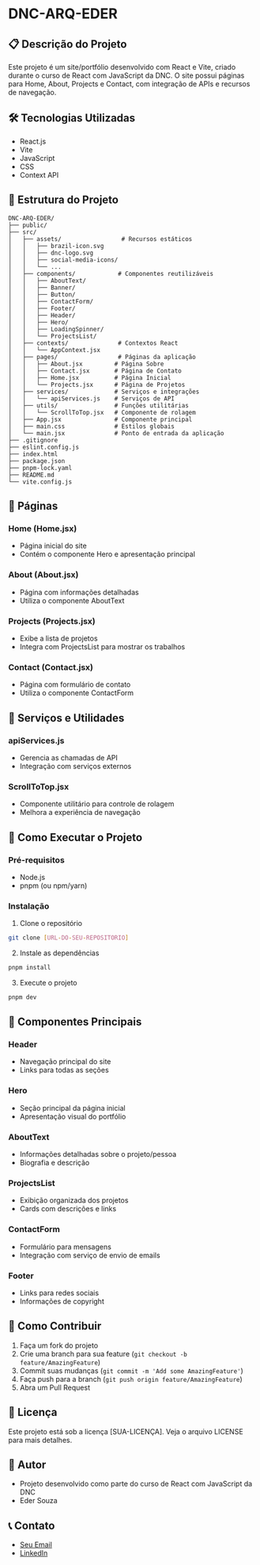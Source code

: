 # DNC-ARQ-EDER

## 📋 Descrição do Projeto
Este projeto é um site/portfólio desenvolvido com React e Vite, criado durante o curso de React com JavaScript da DNC. O site possui páginas para Home, About, Projects e Contact, com integração de APIs e recursos de navegação.

## 🛠️ Tecnologias Utilizadas
- React.js
- Vite
- JavaScript
- CSS
- Context API

## 📁 Estrutura do Projeto
```
DNC-ARQ-EDER/
├── public/
├── src/
│   ├── assets/                 # Recursos estáticos
│   │   ├── brazil-icon.svg
│   │   ├── dnc-logo.svg
│   │   ├── social-media-icons/
│   │   └── ...
│   ├── components/            # Componentes reutilizáveis
│   │   ├── AboutText/
│   │   ├── Banner/
│   │   ├── Button/
│   │   ├── ContactForm/
│   │   ├── Footer/
│   │   ├── Header/
│   │   ├── Hero/
│   │   ├── LoadingSpinner/
│   │   └── ProjectsList/
│   ├── contexts/              # Contextos React
│   │   └── AppContext.jsx
│   ├── pages/                 # Páginas da aplicação
│   │   ├── About.jsx         # Página Sobre
│   │   ├── Contact.jsx       # Página de Contato
│   │   ├── Home.jsx          # Página Inicial
│   │   └── Projects.jsx      # Página de Projetos
│   ├── services/             # Serviços e integrações
│   │   └── apiServices.js    # Serviços de API
│   ├── utils/                # Funções utilitárias
│   │   └── ScrollToTop.jsx   # Componente de rolagem
│   ├── App.jsx               # Componente principal
│   ├── main.css              # Estilos globais
│   └── main.jsx              # Ponto de entrada da aplicação
├── .gitignore
├── eslint.config.js
├── index.html
├── package.json
├── pnpm-lock.yaml
├── README.md
└── vite.config.js
```

## 📱 Páginas

### Home (Home.jsx)
- Página inicial do site
- Contém o componente Hero e apresentação principal

### About (About.jsx)
- Página com informações detalhadas
- Utiliza o componente AboutText

### Projects (Projects.jsx)
- Exibe a lista de projetos
- Integra com ProjectsList para mostrar os trabalhos

### Contact (Contact.jsx)
- Página com formulário de contato
- Utiliza o componente ContactForm

## 🔧 Serviços e Utilidades

### apiServices.js
- Gerencia as chamadas de API
- Integração com serviços externos

### ScrollToTop.jsx
- Componente utilitário para controle de rolagem
- Melhora a experiência de navegação

## 🚀 Como Executar o Projeto

### Pré-requisitos
- Node.js
- pnpm (ou npm/yarn)

### Instalação
1. Clone o repositório
```bash
git clone [URL-DO-SEU-REPOSITORIO]
```

2. Instale as dependências
```bash
pnpm install
```

3. Execute o projeto
```bash
pnpm dev
```

## 🧩 Componentes Principais

### Header
- Navegação principal do site
- Links para todas as seções

### Hero
- Seção principal da página inicial
- Apresentação visual do portfólio

### AboutText
- Informações detalhadas sobre o projeto/pessoa
- Biografia e descrição

### ProjectsList
- Exibição organizada dos projetos
- Cards com descrições e links

### ContactForm
- Formulário para mensagens
- Integração com serviço de envio de emails

### Footer
- Links para redes sociais
- Informações de copyright

## 🤝 Como Contribuir
1. Faça um fork do projeto
2. Crie uma branch para sua feature (`git checkout -b feature/AmazingFeature`)
3. Commit suas mudanças (`git commit -m 'Add some AmazingFeature'`)
4. Faça push para a branch (`git push origin feature/AmazingFeature`)
5. Abra um Pull Request

## 📝 Licença
Este projeto está sob a licença [SUA-LICENÇA]. Veja o arquivo LICENSE para mais detalhes.

## 👥 Autor
- Projeto desenvolvido como parte do curso de React com JavaScript da DNC
- Eder Souza

## 📞 Contato
- [Seu Email](mailto:eder.dev93@gmail.com)
- [LinkedIn](https://www.linkedin.com/in/ederaldo-souza-ribeiro-b518b773/)
